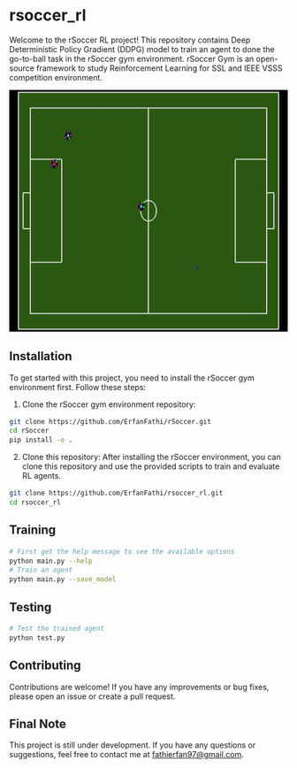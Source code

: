 # rsoccer_rl

Welcome to the rSoccer RL project! This repository contains Deep Deterministic Policy Gradient (DDPG) model to train an agent to done the go-to-ball task in the rSoccer gym environment. rSoccer Gym is an open-source framework to study Reinforcement Learning for SSL and IEEE VSSS competition environment.
<p align="center">
<img src = "output.gif"</img>
</p>

## Installation
To get started with this project, you need to install the rSoccer gym environment first. Follow these steps:

1. Clone the rSoccer gym environment repository:
```bash
git clone https://github.com/ErfanFathi/rSoccer.git
cd rSoccer
pip install -e .
```

2. Clone this repository:
After installing the rSoccer environment, you can clone this repository and use the provided scripts to train and evaluate RL agents.
```bash
git clone https://github.com/ErfanFathi/rsoccer_rl.git
cd rsoccer_rl
```

## Training
```bash
# First get the help message to see the available options
python main.py --help
# Train an agent
python main.py --save_model
```

## Testing
```bash
# Test the trained agent
python test.py
```

## Contributing
Contributions are welcome! If you have any improvements or bug fixes, please open an issue or create a pull request.

## Final Note
This project is still under development. If you have any questions or suggestions, feel free to contact me at fathierfan97@gmail.com.